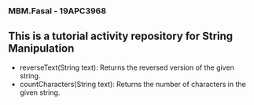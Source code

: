 ### MBM.Fasal - 19APC3968

## This is a tutorial activity repository for String Manipulation 

- reverseText(String text): Returns the reversed version of the given string. 
- countCharacters(String text): Returns the number of characters in the given 
string. 
